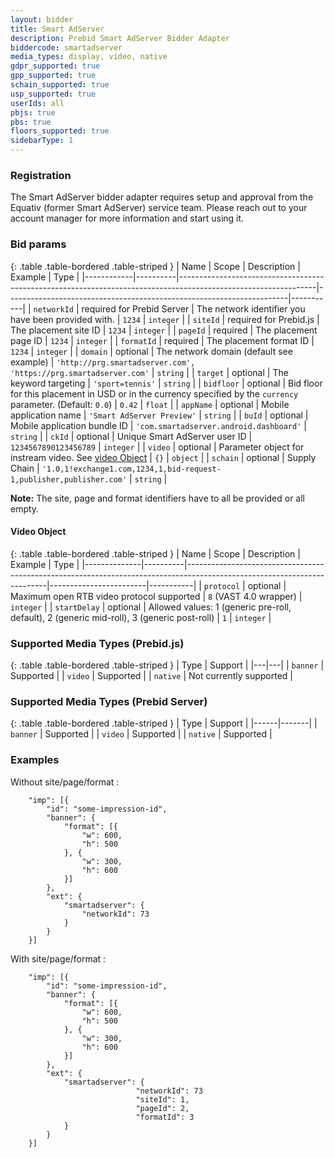 ```yaml
---
layout: bidder
title: Smart AdServer
description: Prebid Smart AdServer Bidder Adapter
biddercode: smartadserver
media_types: display, video, native
gdpr_supported: true
gpp_supported: true
schain_supported: true
usp_supported: true
userIds: all
pbjs: true
pbs: true
floors_supported: true
sidebarType: 1
---
```


### Registration

The Smart AdServer bidder adapter requires setup and approval from the Equativ (former Smart AdServer) service team. Please reach out to your account manager for more information and start using it.

### Bid params

{: .table .table-bordered .table-striped }
| Name       | Scope    | Description                                                                                                    | Example                                                                                                            | Type      |
|------------|----------|----------------------------------------------------------------------------------------------------------------|----------------------------------------------------------------------|-----------|
| `networkId`   | required for Prebid Server | The network identifier you have been provided with.    | `1234`                                                               | `integer` |
| `siteId`   | required for Prebid.js | The placement site ID                                                                                          | `1234`                                                               | `integer` |
| `pageId`   | required | The placement page ID                                                                                          | `1234`                                                               | `integer` |
| `formatId` | required | The placement format ID                                                                                        | `1234`                                                               | `integer` |
| `domain`   | optional | The network domain (default see example)                                                                       | `'http://prg.smartadserver.com', 'https://prg.smartadserver.com'`    | `string`  |
| `target`   | optional | The keyword targeting                                                                                          | `'sport=tennis'`                                                     | `string`  |
| `bidfloor` | optional | Bid floor for this placement in USD or in the currency specified by the `currency` parameter. (Default: `0.0`) | `0.42`                                                               | `float`   |
| `appName`  | optional | Mobile application name                                                                                        | `'Smart AdServer Preview'`                                           | `string`  |
| `buId`     | optional | Mobile application bundle ID                                                                                   | `'com.smartadserver.android.dashboard'`                              | `string`  |
| `ckId`     | optional | Unique Smart AdServer user ID                                                                                  | `1234567890123456789`                                                | `integer` |
| `video`    | optional | Parameter object for instream video. See [video Object](#smartadserver-video-object)                           | `{}`                                                                 | `object`  |
| `schain`   | optional | Supply Chain                                                                                                   | `'1.0,1!exchange1.com,1234,1,bid-request-1,publisher,publisher.com'` | `string`  |

**Note:** The site, page and format identifiers have to all be provided or all empty.

<a name="smartadserver-video-object" />

#### Video Object

{: .table .table-bordered .table-striped }
| Name         | Scope    | Description                                                                                                             | Example                | Type      |
|--------------|----------|-------------------------------------------------------------------------------------------------------------------------|------------------------|-----------|
| `protocol`   | optional | Maximum open RTB video protocol supported                                                                               | `8` (VAST 4.0 wrapper) | `integer` |
| `startDelay` | optional | Allowed values: 1 (generic pre-roll, default), 2 (generic mid-roll), 3 (generic post-roll)                               | `1`                    | `integer` |

### Supported Media Types (Prebid.js)

{: .table .table-bordered .table-striped }
| Type | Support |
|---|---|
| `banner` | Supported |
| `video`  | Supported |
| `native` | Not currently supported |

### Supported Media Types (Prebid Server)

{: .table .table-bordered .table-striped }
| Type   | Support |
|------|-------|
| `banner` | Supported |
| `video`  | Supported |
| `native` | Supported |

### Examples 

Without site/page/format :
```
	"imp": [{
		"id": "some-impression-id",
		"banner": {
			"format": [{
				"w": 600,
				"h": 500
			}, {
				"w": 300,
				"h": 600
			}]
		},
		"ext": {
			"smartadserver": {
				"networkId": 73
			}
		}
	}]
```

With site/page/format :

```
	"imp": [{
		"id": "some-impression-id",
		"banner": {
			"format": [{
				"w": 600,
				"h": 500
			}, {
				"w": 300,
				"h": 600
			}]
		},
		"ext": {
			"smartadserver": {
                            "networkId": 73
                            "siteId": 1,
                            "pageId": 2,
                            "formatId": 3
			}
		}
	}]
```
